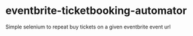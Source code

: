 # eventbrite-ticketbooking-automator
Simple selenium to repeat buy tickets on a given eventbrite event url
